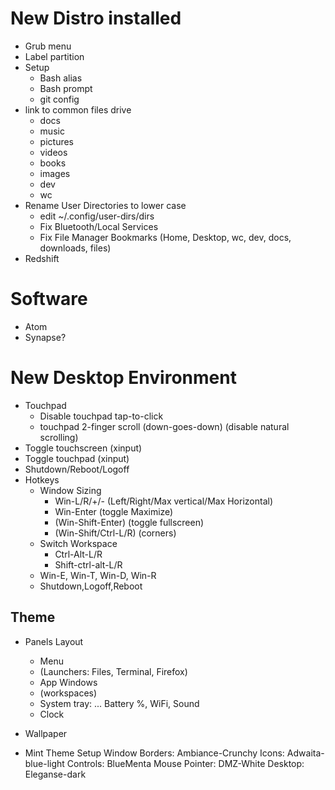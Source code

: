 # New Distro installed
* Grub menu
* Label partition
* Setup
	* Bash alias
	* Bash prompt
	* git config
* link to common files drive
	* docs
	* music
	* pictures
	* videos
	* books
	* images
	* dev
	* wc
* Rename User Directories to lower case
	* edit ~/.config/user-dirs/dirs
	* Fix Bluetooth/Local Services
	* Fix File Manager Bookmarks (Home, Desktop, wc, dev, docs, downloads, files)
* Redshift

# Software
* Atom
* Synapse?

# New Desktop Environment
* Touchpad
	* Disable touchpad tap-to-click
	* touchpad 2-finger scroll (down-goes-down) (disable natural scrolling)
* Toggle touchscreen (xinput)
* Toggle touchpad (xinput)
* Shutdown/Reboot/Logoff
* Hotkeys
 	* Window Sizing
		* Win-L/R/+/- (Left/Right/Max vertical/Max Horizontal)
		* Win-Enter (toggle Maximize)
		* (Win-Shift-Enter) (toggle fullscreen)
		* (Win-Shift/Ctrl-L/R) (corners)
	* Switch Workspace
		* Ctrl-Alt-L/R
		* Shift-ctrl-alt-L/R
	* Win-E, Win-T, Win-D, Win-R
	* Shutdown,Logoff,Reboot

## Theme
* Panels Layout
	* Menu
	* (Launchers: Files, Terminal, Firefox)
	* App Windows
	* (workspaces)
	* System tray: ... Battery %, WiFi, Sound
	* Clock
* Wallpaper

* Mint Theme Setup
    Window Borders: Ambiance-Crunchy
    Icons: Adwaita-blue-light
    Controls: BlueMenta
    Mouse Pointer: DMZ-White
    Desktop: Eleganse-dark
